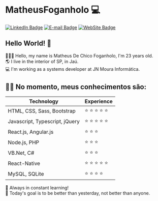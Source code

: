 # MatheusFoganholo :computer:

[![LinkedIn Badge](https://img.shields.io/badge/-LinkedIn-blue?style=flat-square&logo=Linkedin&logoColor=white&link=https://www.linkedin.com/in/MatheusFoganholo)](https://www.linkedin.com/in/MatheusFoganholo)
[![E-mail Badge](https://img.shields.io/badge/-E--mail-c14438?style=flat-square&logo=Gmail&logoColor=white&link=mailto:contato@matheusfoganholo.com.br)](mailto:contato@matheusfoganholo.com.br)
[![WebSite Badge](https://img.shields.io/badge/-WebSite-4285F4?style=flat-square&logo=Google%20Chrome&logoColor=white&link=https://www.matheusfoganholo.com.br)](https://www.matheusfoganholo.com.br)

## Hello World! :wave:
👱🏼‍♂️ Hello, my name is Matheus De Chico Foganholo, I'm 23 years old.<br/>
🌎 I live in the interior of SP, in Jaú.<br/>
💻 I'm working as a systems developer at JN Moura Informática.<br/>

## :man_technologist: No momento, meus conhecimentos são: 

| Technology | Experience |
| - | - |
| HTML, CSS, Sass, Bootstrap | :star: :star: :star: :star: :star: | 
| Javascript, Typescript, jQuery | :star: :star: :star: :star: :star: |
| React.js, Angular.js | :star: :star: :star: |
| Node.js, PHP | :star: :star: :star: |
| VB.Net, C# | :star: :star: :star: |
| React-Native | :star: :star: :star: :star: :star: |
| MySQL, SQLite | :star: :star: :star: :star: |

🚀 Always in constant learning! <br/>
🎯 Today's goal is to be better than yesterday, not better than anyone.

